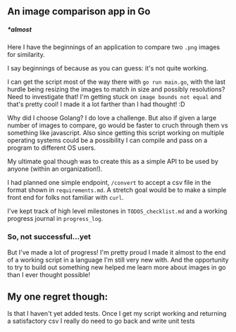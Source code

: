 ## An image comparison app in Go
##### *almost

Here I have the beginnings of an application to compare two `.png` images for similarity.

I say beginnings of because as you can guess: it's not quite working.

I can get the script most of the way there with `go run main.go`, with the last hurdle being resizing the images to match in size and possibly resolutions? Need to investigate that! I'm getting stuck on `image bounds not equal` and that's pretty cool! I made it a lot farther than I had thought! :D

Why did I choose Golang? I do love a challenge. But also if given a large number of images to compare, go would be faster to cruch through them vs something like javascript. Also since getting this script working on multiple operating systems could be a possibility I can compile and pass on a program to different OS users.

My ultimate goal though was to create this as a simple API to be used by anyone (within an organization!). 

I had planned one simple endpoint, `/convert` to accept a csv file in the format shown in `requirements.md`. A stretch goal would be to make a simple front end for folks not familiar with `curl`.

I've kept track of high level milestones in `TODOS_checklist.md` and a working progress journal in `progress_log`.

### So, not successful...yet
But I've made a lot of progress! I'm pretty proud I made it almost to the end of a working script in a language I'm still very new with. And the opportunity to try to build out something new helped me learn more about images in go than I ever thought possible!

## My one regret though: 
Is that I haven't yet added tests. Once I get my script working and returning a satisfactory csv I really do need to go back and write unit tests 